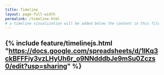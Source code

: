 ```yaml
---
title: Timeline
layout: page-full-width
permalink: /timeline.html
# a timeline visualization will be added below the content in this file
---
```


## {% include feature/timelinejs.html "https://docs.google.com/spreadsheets/d/1lKq3ckBFFFiy3vzLHyUh6r_o9NNdddbJe9mSu0Zczs0/edit?usp=sharing" %}
